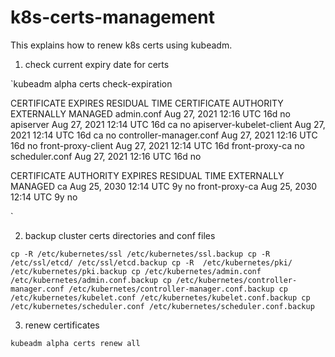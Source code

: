 # k8s-certs-management
This explains how to renew k8s certs using kubeadm.

1. check current expiry date for certs

`kubeadm alpha certs check-expiration

CERTIFICATE                EXPIRES                  RESIDUAL TIME   CERTIFICATE AUTHORITY   EXTERNALLY MANAGED
admin.conf                 Aug 27, 2021 12:16 UTC   16d                                     no
apiserver                  Aug 27, 2021 12:14 UTC   16d             ca                      no
apiserver-kubelet-client   Aug 27, 2021 12:14 UTC   16d             ca                      no
controller-manager.conf    Aug 27, 2021 12:16 UTC   16d                                     no
front-proxy-client         Aug 27, 2021 12:14 UTC   16d             front-proxy-ca          no
scheduler.conf             Aug 27, 2021 12:16 UTC   16d                                     no

CERTIFICATE AUTHORITY   EXPIRES                  RESIDUAL TIME   EXTERNALLY MANAGED
ca                      Aug 25, 2030 12:14 UTC   9y              no
front-proxy-ca          Aug 25, 2030 12:14 UTC   9y              no

`

2. backup cluster certs directories and conf files

`
cp -R /etc/kubernetes/ssl /etc/kubernetes/ssl.backup
cp -R  /etc/ssl/etcd/ /etc/ssl/etcd.backup
cp -R  /etc/kubernetes/pki/ /etc/kubernetes/pki.backup
cp /etc/kubernetes/admin.conf /etc/kubernetes/admin.conf.backup
cp /etc/kubernetes/controller-manager.conf /etc/kubernetes/controller-manager.conf.backup
cp /etc/kubernetes/kubelet.conf /etc/kubernetes/kubelet.conf.backup
cp /etc/kubernetes/scheduler.conf /etc/kubernetes/scheduler.conf.backup
`

3. renew certificates

`kubeadm alpha certs renew all`

